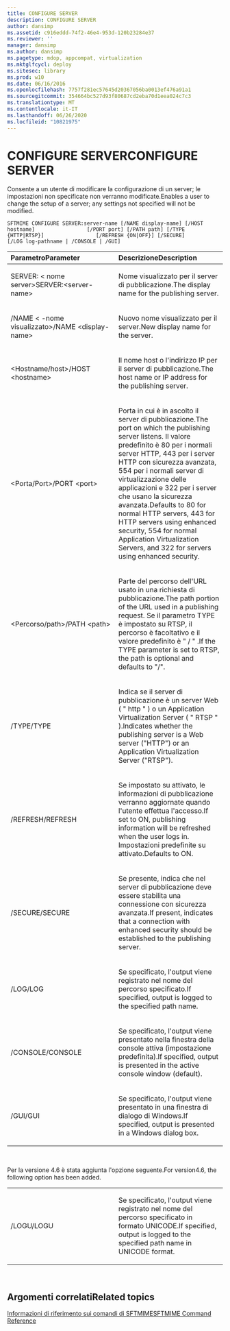 ```yaml
---
title: CONFIGURE SERVER
description: CONFIGURE SERVER
author: dansimp
ms.assetid: c916eddd-74f2-46e4-953d-120b23284e37
ms.reviewer: ''
manager: dansimp
ms.author: dansimp
ms.pagetype: mdop, appcompat, virtualization
ms.mktglfcycl: deploy
ms.sitesec: library
ms.prod: w10
ms.date: 06/16/2016
ms.openlocfilehash: 7757f281ec57645d20367056ba0013ef476a91a1
ms.sourcegitcommit: 354664bc527d93f80687cd2eba70d1eea024c7c3
ms.translationtype: MT
ms.contentlocale: it-IT
ms.lasthandoff: 06/26/2020
ms.locfileid: "10821975"
---
```

# <span data-ttu-id="22870-103">CONFIGURE SERVER</span><span class="sxs-lookup"><span data-stu-id="22870-103">CONFIGURE SERVER</span></span>


<span data-ttu-id="22870-104">Consente a un utente di modificare la configurazione di un server; le impostazioni non specificate non verranno modificate.</span><span class="sxs-lookup"><span data-stu-id="22870-104">Enables a user to change the setup of a server; any settings not specified will not be modified.</span></span>

`SFTMIME CONFIGURE SERVER:server-name [/NAME display-name] [/HOST hostname]                 [/PORT port] [/PATH path] [/TYPE {HTTP|RTSP}]                 [/REFRESH {ON|OFF}] [/SECURE]                 [/LOG log-pathname | /CONSOLE | /GUI]`

<table>
<colgroup>
<col width="50%" />
<col width="50%" />
</colgroup>
<thead>
<tr class="header">
<th align="left"><span data-ttu-id="22870-105">Parametro</span><span class="sxs-lookup"><span data-stu-id="22870-105">Parameter</span></span></th>
<th align="left"><span data-ttu-id="22870-106">Descrizione</span><span class="sxs-lookup"><span data-stu-id="22870-106">Description</span></span></th>
</tr>
</thead>
<tbody>
<tr class="odd">
<td align="left"><p><span data-ttu-id="22870-107">SERVER: &lt; nome server&gt;</span><span class="sxs-lookup"><span data-stu-id="22870-107">SERVER:&lt;server-name&gt;</span></span></p></td>
<td align="left"><p><span data-ttu-id="22870-108">Nome visualizzato per il server di pubblicazione.</span><span class="sxs-lookup"><span data-stu-id="22870-108">The display name for the publishing server.</span></span></p></td>
</tr>
<tr class="even">
<td align="left"><p><span data-ttu-id="22870-109">/NAME &lt; -nome visualizzato&gt;</span><span class="sxs-lookup"><span data-stu-id="22870-109">/NAME &lt;display-name&gt;</span></span></p></td>
<td align="left"><p><span data-ttu-id="22870-110">Nuovo nome visualizzato per il server.</span><span class="sxs-lookup"><span data-stu-id="22870-110">New display name for the server.</span></span></p></td>
</tr>
<tr class="odd">
<td align="left"><p><span data-ttu-id="22870-111">&lt;Hostname/host&gt;</span><span class="sxs-lookup"><span data-stu-id="22870-111">/HOST &lt;hostname&gt;</span></span></p></td>
<td align="left"><p><span data-ttu-id="22870-112">Il nome host o l'indirizzo IP per il server di pubblicazione.</span><span class="sxs-lookup"><span data-stu-id="22870-112">The host name or IP address for the publishing server.</span></span></p></td>
</tr>
<tr class="even">
<td align="left"><p><span data-ttu-id="22870-113">&lt;Porta/Port&gt;</span><span class="sxs-lookup"><span data-stu-id="22870-113">/PORT &lt;port&gt;</span></span></p></td>
<td align="left"><p><span data-ttu-id="22870-114">Porta in cui è in ascolto il server di pubblicazione.</span><span class="sxs-lookup"><span data-stu-id="22870-114">The port on which the publishing server listens.</span></span> <span data-ttu-id="22870-115">Il valore predefinito è 80 per i normali server HTTP, 443 per i server HTTP con sicurezza avanzata, 554 per i normali server di virtualizzazione delle applicazioni e 322 per i server che usano la sicurezza avanzata.</span><span class="sxs-lookup"><span data-stu-id="22870-115">Defaults to 80 for normal HTTP servers, 443 for HTTP servers using enhanced security, 554 for normal Application Virtualization Servers, and 322 for servers using enhanced security.</span></span></p></td>
</tr>
<tr class="odd">
<td align="left"><p><span data-ttu-id="22870-116">&lt;Percorso/path&gt;</span><span class="sxs-lookup"><span data-stu-id="22870-116">/PATH &lt;path&gt;</span></span></p></td>
<td align="left"><p><span data-ttu-id="22870-117">Parte del percorso dell'URL usato in una richiesta di pubblicazione.</span><span class="sxs-lookup"><span data-stu-id="22870-117">The path portion of the URL used in a publishing request.</span></span> <span data-ttu-id="22870-118">Se il parametro TYPE è impostato su RTSP, il percorso è facoltativo e il valore predefinito è &quot; / &quot; .</span><span class="sxs-lookup"><span data-stu-id="22870-118">If the TYPE parameter is set to RTSP, the path is optional and defaults to &quot;/&quot;.</span></span></p></td>
</tr>
<tr class="even">
<td align="left"><p><span data-ttu-id="22870-119">/TYPE</span><span class="sxs-lookup"><span data-stu-id="22870-119">/TYPE</span></span></p></td>
<td align="left"><p><span data-ttu-id="22870-120">Indica se il server di pubblicazione è un server Web ( &quot; http &quot; ) o un Application Virtualization Server ( &quot; RTSP &quot; ).</span><span class="sxs-lookup"><span data-stu-id="22870-120">Indicates whether the publishing server is a Web server (&quot;HTTP&quot;) or an Application Virtualization Server (&quot;RTSP&quot;).</span></span></p></td>
</tr>
<tr class="odd">
<td align="left"><p><span data-ttu-id="22870-121">/REFRESH</span><span class="sxs-lookup"><span data-stu-id="22870-121">/REFRESH</span></span></p></td>
<td align="left"><p><span data-ttu-id="22870-122">Se impostato su attivato, le informazioni di pubblicazione verranno aggiornate quando l'utente effettua l'accesso.</span><span class="sxs-lookup"><span data-stu-id="22870-122">If set to ON, publishing information will be refreshed when the user logs in.</span></span> <span data-ttu-id="22870-123">Impostazioni predefinite su attivato.</span><span class="sxs-lookup"><span data-stu-id="22870-123">Defaults to ON.</span></span></p></td>
</tr>
<tr class="even">
<td align="left"><p><span data-ttu-id="22870-124">/SECURE</span><span class="sxs-lookup"><span data-stu-id="22870-124">/SECURE</span></span></p></td>
<td align="left"><p><span data-ttu-id="22870-125">Se presente, indica che nel server di pubblicazione deve essere stabilita una connessione con sicurezza avanzata.</span><span class="sxs-lookup"><span data-stu-id="22870-125">If present, indicates that a connection with enhanced security should be established to the publishing server.</span></span></p></td>
</tr>
<tr class="odd">
<td align="left"><p><span data-ttu-id="22870-126">/LOG</span><span class="sxs-lookup"><span data-stu-id="22870-126">/LOG</span></span></p></td>
<td align="left"><p><span data-ttu-id="22870-127">Se specificato, l'output viene registrato nel nome del percorso specificato.</span><span class="sxs-lookup"><span data-stu-id="22870-127">If specified, output is logged to the specified path name.</span></span></p></td>
</tr>
<tr class="even">
<td align="left"><p><span data-ttu-id="22870-128">/CONSOLE</span><span class="sxs-lookup"><span data-stu-id="22870-128">/CONSOLE</span></span></p></td>
<td align="left"><p><span data-ttu-id="22870-129">Se specificato, l'output viene presentato nella finestra della console attiva (impostazione predefinita).</span><span class="sxs-lookup"><span data-stu-id="22870-129">If specified, output is presented in the active console window (default).</span></span></p></td>
</tr>
<tr class="odd">
<td align="left"><p><span data-ttu-id="22870-130">/GUI</span><span class="sxs-lookup"><span data-stu-id="22870-130">/GUI</span></span></p></td>
<td align="left"><p><span data-ttu-id="22870-131">Se specificato, l'output viene presentato in una finestra di dialogo di Windows.</span><span class="sxs-lookup"><span data-stu-id="22870-131">If specified, output is presented in a Windows dialog box.</span></span></p></td>
</tr>
</tbody>
</table>

 

<span data-ttu-id="22870-132">Per la versione 4.6 è stata aggiunta l'opzione seguente.</span><span class="sxs-lookup"><span data-stu-id="22870-132">For version4.6, the following option has been added.</span></span>

<table>
<colgroup>
<col width="50%" />
<col width="50%" />
</colgroup>
<tbody>
<tr class="odd">
<td align="left"><p><span data-ttu-id="22870-133">/LOGU</span><span class="sxs-lookup"><span data-stu-id="22870-133">/LOGU</span></span></p></td>
<td align="left"><p><span data-ttu-id="22870-134">Se specificato, l'output viene registrato nel nome del percorso specificato in formato UNICODE.</span><span class="sxs-lookup"><span data-stu-id="22870-134">If specified, output is logged to the specified path name in UNICODE format.</span></span></p></td>
</tr>
</tbody>
</table>

 

## <span data-ttu-id="22870-135">Argomenti correlati</span><span class="sxs-lookup"><span data-stu-id="22870-135">Related topics</span></span>


[<span data-ttu-id="22870-136">Informazioni di riferimento sui comandi di SFTMIME</span><span class="sxs-lookup"><span data-stu-id="22870-136">SFTMIME Command Reference</span></span>](sftmime--command-reference.md)

 

 





